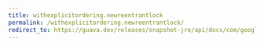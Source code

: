 ```yaml
---
title: withexplicitordering.newreentrantlock
permalink: /withexplicitordering.newreentrantlock/
redirect_to: https://guava.dev/releases/snapshot-jre/api/docs/com/google/common/util/concurrent/CycleDetectingLockFactory.WithExplicitOrdering.html#newReentrantLock-E-
---
```

